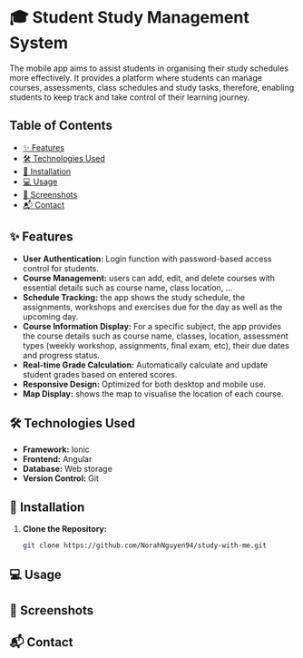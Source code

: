 # 🎓 Student Study Management System

The mobile app aims to assist students in organising their study schedules more effectively. 
It provides a platform where students can manage courses, assessments, class schedules and study tasks, therefore, enabling students to keep track and take control of their learning journey.

## Table of Contents
- [✨ Features](#Features)
- [🛠 Technologies Used](#technologies-used)
- [🚀 Installation](#installation)
- [💻 Usage](#usage)
- [📸 Screenshots](#screenshots)
- [📬 Contact](#contact)

## ✨ Features
- **User Authentication:** Login function with password-based access control for students.
- **Course Management:** users can add, edit, and delete courses with essential details such as course name, class location, …
- **Schedule Tracking:** the app shows the study schedule, the assignments, workshops and exercises due for the day as well as the upcoming day.
- **Course Information Display:** For a specific subject, the app provides the course details such as course name, classes, location, assessment types (weekly workshop, assignments, final exam, etc), their due dates and progress status.
- **Real-time Grade Calculation:** Automatically calculate and update student grades based on entered scores.
- **Responsive Design:** Optimized for both desktop and mobile use.
- **Map Display:** shows the map to visualise the location of each course.

## 🛠 Technologies Used
- **Framework:** Ionic 
- **Frontend:** Angular
- **Database:** Web storage
- **Version Control:** Git

## 🚀 Installation

1. **Clone the Repository:**
   ```bash
   git clone https://github.com/NorahNguyen94/study-with-me.git
## 💻 Usage

## 📸 Screenshots

## 📬 Contact

